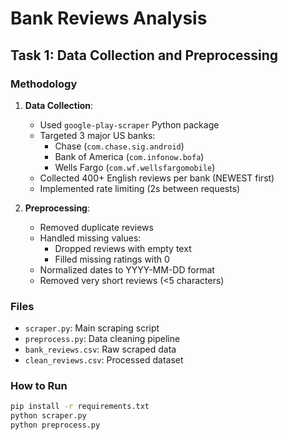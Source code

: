 # Bank Reviews Analysis

## Task 1: Data Collection and Preprocessing

### Methodology

1. **Data Collection**:
   - Used `google-play-scraper` Python package
   - Targeted 3 major US banks:
     - Chase (`com.chase.sig.android`)
     - Bank of America (`com.infonow.bofa`)
     - Wells Fargo (`com.wf.wellsfargomobile`)
   - Collected 400+ English reviews per bank (NEWEST first)
   - Implemented rate limiting (2s between requests)

2. **Preprocessing**:
   - Removed duplicate reviews
   - Handled missing values:
     - Dropped reviews with empty text
     - Filled missing ratings with 0
   - Normalized dates to YYYY-MM-DD format
   - Removed very short reviews (<5 characters)

### Files

- `scraper.py`: Main scraping script
- `preprocess.py`: Data cleaning pipeline
- `bank_reviews.csv`: Raw scraped data
- `clean_reviews.csv`: Processed dataset

### How to Run

```bash
pip install -r requirements.txt
python scraper.py
python preprocess.py
```